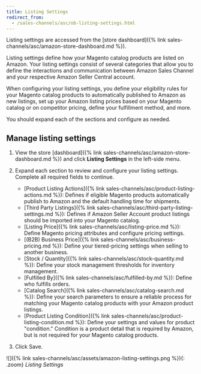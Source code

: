 ```yaml
---
title: Listing Settings
redirect_from:
  - /sales-channels/asc/ob-listing-settings.html
---
```


Listing settings are accessed from the [store dashboard]({% link sales-channels/asc/amazon-store-dashboard.md %}).

Listing settings define how your Magento catalog products are listed on Amazon. Your listing settings consist of several categories that allow you to define the interactions and communication between Amazon Sales Channel and your respective Amazon Seller Central account.

When configuring your listing settings, you define your eligibility rules for your Magento catalog products to automatically published to Amazon as new listings, set up your Amazon listing prices based on your Magento catalog or on competitor pricing, define your fulfillment method, and more.

You should expand each of the sections and configure as needed.

## Manage listing settings

1. View the store [dashboard]({% link sales-channels/asc/amazon-store-dashboard.md %}) and click **Listing Settings** in the left-side menu.

1. Expand each section to review and configure your listing settings. Complete all required fields to continue.
    - [Product Listing Actions]({% link sales-channels/asc/product-listing-actions.md %}): Defines if eligible Magento products automatically publish to Amazon and the default handling time for shipments.
    - [Third Party Listings]({% link sales-channels/asc/third-party-listing-settings.md %}): Defines if Amazon Seller Account product listings should be imported into your Magento catalog.
    - [Listing Price]({% link sales-channels/asc/listing-price.md %}): Define Magento pricing attributes and configure pricing settings.
    - [(B2B) Business Price]({% link sales-channels/asc/business-pricing.md %}): Define your tiered-pricing settings when selling to another business.
    - [Stock / Quantity]({% link sales-channels/asc/stock-quantity.md %}): Define your stock management thresholds for inventory management.
    - [Fulfilled By]({% link sales-channels/asc/fulfilled-by.md %})\: Define who fulfills orders.
    - [Catalog Search]({% link sales-channels/asc/catalog-search.md %}): Define your search parameters to ensure a reliable process for matching your Magento catalog products with your Amazon product listings.
    - [Product Listing Condition]({% link sales-channels/asc/product-listing-condition.md %}): Define your settings and values for product "condition." Condition is a product detail that is required by Amazon, but is not required for your Magento catalog products.

1. Click <span class="btn">Save</span>.

![]({% link sales-channels/asc/assets/amazon-listing-settings.png %}){: .zoom}
_Listing Settings_
